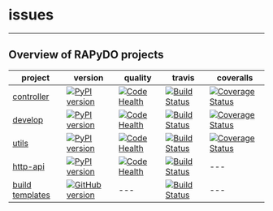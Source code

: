 # issues


---

## Overview of RAPyDO projects

| project | version | quality | travis | coveralls |
| --- | --- | --- | --- | --- |
| [controller](https://github.com/rapydo/do) | [![PyPI version](https://badge.fury.io/py/rapydo-controller.svg)](https://badge.fury.io/py/rapydo-controller) | [![Code Health](https://landscape.io/github/rapydo/do/master/landscape.svg?style=flat)](https://landscape.io/github/rapydo/do/master) | [![Build Status](https://travis-ci.org/rapydo/do.svg?branch=master)](https://travis-ci.org/rapydo/do) | [![Coverage Status](https://coveralls.io/repos/github/rapydo/do/badge.svg?branch=master)](https://coveralls.io/github/rapydo/do?branch=master) |
| [develop](https://github.com/rapydo/develop) | [![PyPI version](https://badge.fury.io/py/rapydo-develop.svg)](https://badge.fury.io/py/rapydo-utils) | [![Code Health](https://landscape.io/github/rapydo/develop/master/landscape.svg?style=flat)](https://landscape.io/github/rapydo/develop/master) | [![Build Status](https://travis-ci.org/rapydo/develop.svg)](https://travis-ci.org/rapydo/develop) | [![Coverage Status](https://coveralls.io/repos/github/rapydo/develop/badge.svg?branch=master)](https://coveralls.io/github/rapydo/develop?branch=master) |
| [utils](https://github.com/rapydo/utils) | [![PyPI version](https://badge.fury.io/py/rapydo-utils.svg)](https://badge.fury.io/py/rapydo-utils) | [![Code Health](https://landscape.io/github/rapydo/utils/master/landscape.svg?style=flat)](https://landscape.io/github/rapydo/utils/master) | [![Build Status](https://travis-ci.org/rapydo/utils.svg)](https://travis-ci.org/rapydo/utils) | [![Coverage Status](https://coveralls.io/repos/github/rapydo/utils/badge.svg?branch=master)](https://coveralls.io/github/rapydo/utils?branch=master) |
| [http-api](https://github.com/rapydo/http-api) | [![PyPI version](https://badge.fury.io/py/rapydo-http.svg)](https://badge.fury.io/py/rapydo-http) | [![Code Health](https://landscape.io/github/rapydo/http-api/master/landscape.svg?style=flat)](https://landscape.io/github/rapydo/http-api/master) | [![Build Status](https://travis-ci.org/rapydo/http-api.svg?branch=master)](https://travis-ci.org/rapydo/http-api) | --- | 
| [build templates](https://github.com/rapydo/build-templates) | [![GitHub version](https://badge.fury.io/gh/rapydo%2Fbuild-templates.svg)](https://badge.fury.io/gh/rapydo%2Fbuild-templates) | --- | [![Build Status](https://travis-ci.org/rapydo/build-templates.svg?branch=master)](https://travis-ci.org/rapydo/build-templates) | --- | 

